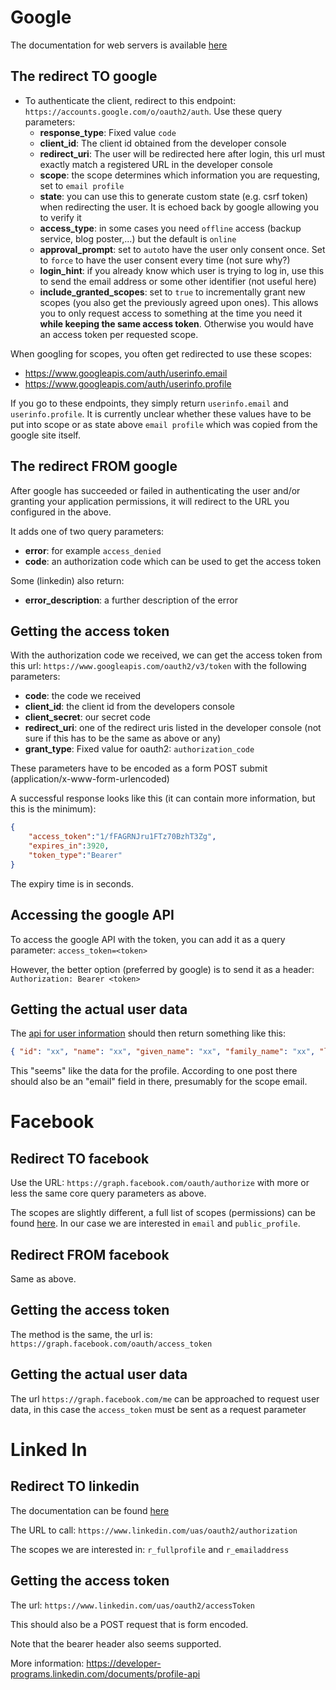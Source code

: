 # Google

The documentation for web servers is available [here](https://developers.google.com/identity/protocols/OAuth2WebServer#example)

## The redirect TO google

- To authenticate the client, redirect to this endpoint: `https://accounts.google.com/o/oauth2/auth`. Use these query parameters:
	- **response_type**: Fixed value `code`
	- **client_id**: The client id obtained from the developer console
	- **redirect_uri**: The user will be redirected here after login, this url must exactly match a registered URL in the developer console
	- **scope**: the scope determines which information you are requesting, set to `email profile`
	- **state**: you can use this to generate custom state (e.g. csrf token) when redirecting the user. It is echoed back by google allowing you to verify it
	- **access_type**: in some cases you need `offline` access (backup service, blog poster,...) but the default is `online`
	- **approval_prompt**: set to `auto`to have the user only consent once. Set to `force` to have the user consent every time (not sure why?)
	- **login_hint**: if you already know which user is trying to log in, use this to send the email address or some other identifier (not useful here)
	- **include_granted_scopes**: set to `true` to incrementally grant new scopes (you also get the previously agreed upon ones). This allows you to only request access to something at the time you need it **while keeping the same access token**. Otherwise you would have an access token per requested scope.
	
When googling for scopes, you often get redirected to use these scopes:

- https://www.googleapis.com/auth/userinfo.email
- https://www.googleapis.com/auth/userinfo.profile

If you go to these endpoints, they simply return `userinfo.email` and `userinfo.profile`. It is currently unclear whether these values have to be put into scope or as state above `email profile` which was copied from the google site itself.

## The redirect FROM google

After google has succeeded or failed in authenticating the user and/or granting your application permissions, it will redirect to the URL you configured in the above.

It adds one of two query parameters:

- **error**: for example `access_denied`
- **code**: an authorization code which can be used to get the access token

Some (linkedin) also return:

- **error_description**: a further description of the error

## Getting the access token

With the authorization code we received, we can get the access token from this url: `https://www.googleapis.com/oauth2/v3/token` with the following parameters:

- **code**: the code we received
- **client_id**: the client id from the developers console
- **client_secret**: our secret code
- **redirect_uri**: one of the redirect uris listed in the developer console (not sure if this has to be the same as above or any)
- **grant_type**: Fixed value for oauth2: `authorization_code`

These parameters have to be encoded as a form POST submit (application/x-www-form-urlencoded)

A successful response looks like this (it can contain more information, but this is the minimum):

```json
{
	"access_token":"1/fFAGRNJru1FTz70BzhT3Zg",
	"expires_in":3920,
	"token_type":"Bearer"
}
```

The expiry time is in seconds.

## Accessing the google API

To access the google API with the token, you can add it as a query parameter: `access_token=<token>`

However, the better option (preferred by google) is to send it as a header: `Authorization: Bearer <token>`

## Getting the actual user data

The [api for user information](https://www.googleapis.com/oauth2/v1/userinfo?alt=json) should then return something like this:

```json
{ "id": "xx", "name": "xx", "given_name": "xx", "family_name": "xx", "link": "xx", "picture": "xx", "gender": "xx", "locale": "xx" }
```

This "seems" like the data for the profile. According to one post there should also be an "email" field in there, presumably for the scope email.

# Facebook

## Redirect TO facebook

Use the URL: `https://graph.facebook.com/oauth/authorize` with more or less the same core query parameters as above.

The scopes are slightly different, a full list of scopes (permissions) can be found [here](https://developers.facebook.com/docs/facebook-login/permissions/v2.5).
In our case we are interested in `email` and `public_profile`.

## Redirect FROM facebook

Same as above.

## Getting the access token

The method is the same, the url is: `https://graph.facebook.com/oauth/access_token`

## Getting the actual user data

The url `https://graph.facebook.com/me` can be approached to request user data, in this case the `access_token` must be sent as a request parameter

# Linked In

## Redirect TO linkedin

The documentation can be found [here](https://developer.linkedin.com/docs/oauth2)

The URL to call: `https://www.linkedin.com/uas/oauth2/authorization`

The scopes we are interested in: `r_fullprofile` and `r_emailaddress`

## Getting the access token

The url: `https://www.linkedin.com/uas/oauth2/accessToken`

This should also be a POST request that is form encoded.

Note that the bearer header also seems supported.

More information: https://developer-programs.linkedin.com/documents/profile-api
